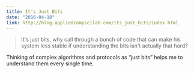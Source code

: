 ```yaml
---
title: It's Just Bits
date: "2016-04-18"
link: http://blog.appliedcompscilab.com/its_just_bits/index.html
---
```


> It's just bits, why call through a bunch of code that can make his system less stable if understanding the bits isn't actually that hard?

Thinking of complex algorithms and protocols as “just bits” helps me to understand them every single time.
